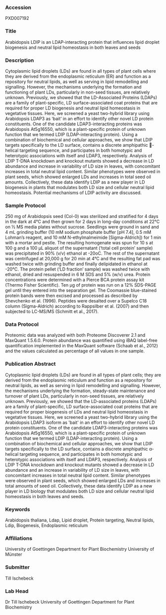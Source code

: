 ### Accession
PXD007192

### Title
Arabidopsis LDIP is an LDAP-interacting protein that influences lipid droplet biogenesis and neutral lipid homeostasis in both leaves and seeds

### Description
Cytoplasmic lipid droplets (LDs) are found in all types of plant cells where they are derived from the endoplasmic reticulum (ER) and function as a repository for neutral lipids, as well as serving in lipid remodelling and signalling. However, the mechanisms underlying the formation and functioning of plant LDs, particularly in non-seed tissues, are relatively unknown. Previously, we showed that the LD-Associated Proteins (LDAPs) are a family of plant-specific, LD surface-associated coat proteins that are required for proper LD biogenesis and neutral lipid homeostasis in vegetative tissues. Here, we screened a yeast two-hybrid library using Arabidopsis LDAP3 as ‘bait’ in an effort to identify other novel LD protein constituents. One of the candidate LDAP3-interacting proteins was Arabidopsis At5g16550, which is a plant-specific protein of unknown function that we termed LDIP (LDAP-interacting protein). Using a combination of biochemical and cellular approaches, we show that LDIP targets specifically to the LD surface, contains a discrete amphipathic -helical targeting sequence, and participates in both homotypic and heterotypic associations with itself and LDAP3, respectively. Analysis of LDIP T-DNA knockdown and knockout mutants showed a decrease in LD abundance and increase in variability of LD size in leaves, with concomitant increases in total neutral lipid content. Similar phenotypes were observed in plant seeds, which showed enlarged LDs and increases in total seed oil amounts. Collectively, these data identify LDIP as a new player in LD biogenesis in plants that modulates both LD size and cellular neutral lipid homeostasis. Potential mechanisms of LDIP activity are discussed.

### Sample Protocol
250 mg of Arabidopsis seed (Col-0) was sterilized and stratified for 4 days in the dark at 4°C and then grown for 2 days in long-day conditions at 22°C on ½ MS media plates without sucrose. Seedlings were ground in sand and 4 mL grinding buffer (10 mM sodium phosphate buffer [pH 7.4], 0.5 mM Lohman’s reagent, and 10 mM N-ethylmalmeimide [Sigma-Aldrich]) for 1 min with a mortar and pestle. The resulting homogenate was spun for 10 s at 100 g and a 100 µL aliquot of the supernatant (‘total cell protein’ sample) was precipitated in 90% (v/v) ethanol at -20oC. The rest of the supernatant was centrifuged at 20,000 g for 20 min at 4°C and the resulting fat pad was washed twice with grinding buffer and finally delipidated in ethanol at -20°C. The protein pellet (‘LD fraction’ sample) was washed twice with ethanol, dried and resuspended in 6 M SDS and 5% (w/v) urea. Protein concentrations were determined with a Pierce BCA protein assay kit (Thermo Fisher Scientific‎). Ten µg of protein was run on a 12% SDS-PAGE gel until they entered into the separation gel. The Coomassie blue-stained protein bands were then excised and processed as described by Shevchenko et al. (1996). Peptides were desalted over a Supelco C18 column (Sigma-Aldrich) according to Rappsilber et al. (2007) and then subjected to LC-MS/MS (Schmitt et al., 2017).

### Data Protocol
Proteomic data was analyzed with both Proteome Discoverer 2.1 and MaxQuant 1.5.6.0. Protein abundance was quantified using iBAQ label-free quantification implemented in the MaxQuant software (Schaab et al., 2012) and the values calculated as percentage of all values in one sample.

### Publication Abstract
Cytoplasmic lipid droplets (LDs) are found in all types of plant cells; they are derived from the endoplasmic reticulum and function as a repository for neutral lipids, as well as serving in lipid remodelling and signalling. However, the mechanisms underlying the formation, steady-state maintenance and turnover of plant LDs, particularly in non-seed tissues, are relatively unknown. Previously, we showed that the LD-associated proteins (LDAPs) are a family of plant-specific, LD surface-associated coat proteins that are required for proper biogenesis of LDs and neutral lipid homeostasis in vegetative tissues. Here, we screened a yeast two-hybrid library using the Arabidopsis LDAP3 isoform as 'bait' in an effort to identify other novel LD protein constituents. One of the candidate LDAP3-interacting proteins was Arabidopsis At5g16550, which is a plant-specific protein of unknown function that we termed LDIP (LDAP-interacting protein). Using a combination of biochemical and cellular approaches, we show that LDIP targets specifically to the LD surface, contains a discrete amphipathic &#x3b1;-helical targeting sequence, and participates in both homotypic and heterotypic associations with itself and LDAP3, respectively. Analysis of LDIP T-DNA knockdown and knockout mutants showed a decrease in LD abundance and an increase in variability of LD size in leaves, with concomitant increases in total neutral lipid content. Similar phenotypes were observed in plant seeds, which showed enlarged LDs and increases in total amounts of seed oil. Collectively, these data identify LDIP as a new player in LD biology that modulates both LD size and cellular neutral lipid homeostasis in both leaves and seeds.

### Keywords
Arabidopsis thaliana, Ldap, Lipid droplet, Protein targeting, Neutral lipids, Ldip, Biogenesis, Endoplasmic reticulum

### Affiliations
University of Goettingen Department for Plant Biochemistry
University of Münster

### Submitter
Till Ischebeck

### Lab Head
Dr Till Ischebeck
University of Goettingen Department for Plant Biochemistry



